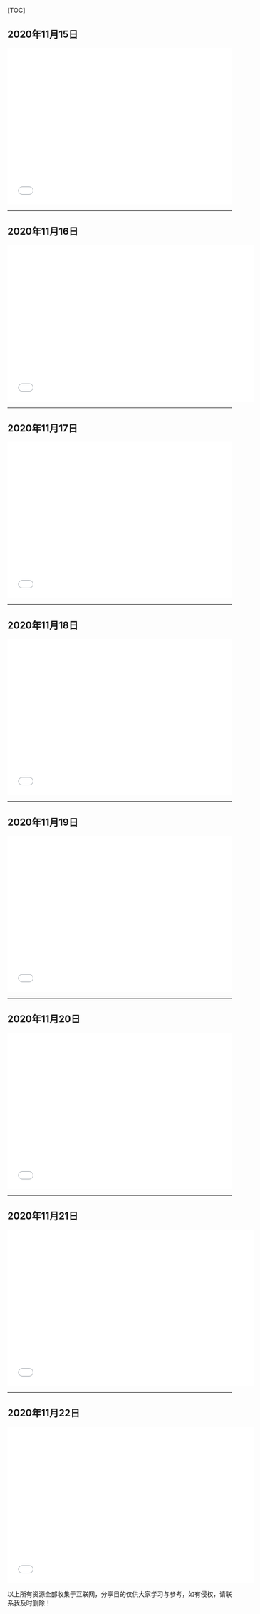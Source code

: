 

[TOC]

## 2020年11月15日

<iframe src="//player.bilibili.com/player.html?aid=97750512&bvid=BV1aE411N7GU&cid=166868186&page=1" scrolling="no" border="0" frameborder="no" framespacing="0" allowfullscreen="true" height="350px"  width="100%" > </iframe>

***

## 2020年11月16日

<iframe src="//player.bilibili.com/player.html?aid=92298685&bvid=BV1sE411n789&cid=157595135&page=1" scrolling="no" border="0" frameborder="no" framespacing="0" allowfullscreen="true" height="350px"  width="110%"  > </iframe>

***

## 2020年11月17日

<iframe src="//player.bilibili.com/player.html?aid=883430153&bvid=BV1zK4y1x7Zv&cid=199945553&page=1" scrolling="no" border="0" frameborder="no" framespacing="0" allowfullscreen="true" height="350px"  width="100%"> </iframe>

***



## 2020年11月18日

<iframe src="//player.bilibili.com/player.html?aid=83797578&bvid=BV14J411E7Zf&cid=143344009&page=1" scrolling="no" border="0" frameborder="no" framespacing="0" allowfullscreen="true"  height="350px"  width="100%" > </iframe>

***



## 2020年11月19日

<iframe src="//player.bilibili.com/player.html?aid=92499885&bvid=BV14E411H7Js&cid=157933636&page=1" scrolling="no" border="0" frameborder="no" framespacing="0" allowfullscreen="true"  height="350px"  width="100%" > </iframe>

***

## 2020年11月20日

<iframe src="//player.bilibili.com/player.html?aid=95811021&bvid=BV1LE41157Tn&cid=163561810&page=1" scrolling="no" border="0" frameborder="no" framespacing="0" allowfullscreen="true" height="350px"  width="100%" > </iframe>

***

## 2020年11月21日

<iframe src="//player.bilibili.com/player.html?aid=82829110&bvid=BV1EJ411V7ui&cid=141711973&page=1" scrolling="no" border="0" frameborder="no" framespacing="0" allowfullscreen="true" height="350px"  width="110%" > </iframe> 

***

## 2020年11月22日

<iframe src="//player.bilibili.com/player.html?aid=82318124&bvid=BV1eJ411V7r3&cid=140843100&page=1" scrolling="no" border="0" frameborder="no" framespacing="0" allowfullscreen="true" height="350px"  width="110%" > </iframe>

以上所有资源全部收集于互联网，分享目的仅供大家学习与参考，如有侵权，请联系我及时删除！

